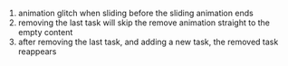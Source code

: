 1. animation glitch when sliding before the sliding animation ends
2. removing the last task will skip the remove animation straight to the empty content
3. after removing the last task, and adding a new task, the removed task reappears
